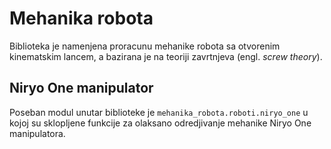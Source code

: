 # Mehanika robota
Biblioteka je namenjena proracunu mehanike robota sa otvorenim kinematskim lancem, a bazirana je na teoriji zavrtnjeva (engl. *screw theory*).

## Niryo One manipulator
Poseban modul unutar biblioteke je `mehanika_robota.roboti.niryo_one` u kojoj su sklopljene funkcije za olaksano odredjivanje mehanike Niryo One manipulatora. 
